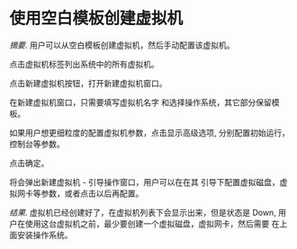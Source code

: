 # 使用空白模板创建虚拟机

*摘要*.
用户可以从空白模板创建虚拟机，然后手动配置该虚拟机。

点击虚拟机标签列出系统中的所有虚拟机。

点击新建虚拟机按钮，打开新建虚拟机窗口。

在新建虚拟机窗口，只需要填写虚拟机名字
和选择操作系统，其它部分保留模板。

如果用户想更细粒度的配置虚拟机参数，点击显示高级选项,
分别配置初始运行，控制台等参数。

点击确定。

将会弹出新建虚拟机 - 引导操作窗口，用户可以在在其
引导下配置虚拟磁盘，虚拟网卡等参数，或者点击以后再配置。

*结果*.
虚拟机已经创建好了，在虚拟机列表下会显示出来，但是状态是 Down,
用户在使用这台虚拟机之前，最少要创建一个虚拟磁盘，虚拟网卡，然后需要
在上面安装操作系统。

